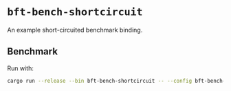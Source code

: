 # `bft-bench-shortcircuit`

An example short-circuited benchmark binding.

## Benchmark

Run with:

```bash
cargo run --release --bin bft-bench-shortcircuit -- --config bft-bench-shortcircuit/Benchmark.example.toml
```
